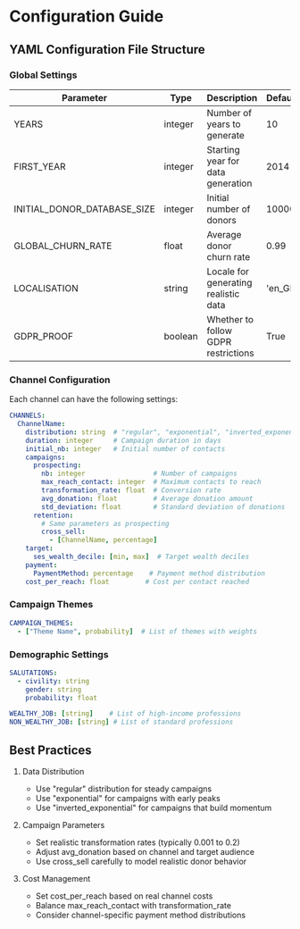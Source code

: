 # Configuration Guide

## YAML Configuration File Structure

### Global Settings

| Parameter | Type | Description | Default |
|-----------|------|-------------|----------|
| YEARS | integer | Number of years to generate | 10 |
| FIRST_YEAR | integer | Starting year for data generation | 2014 |
| INITIAL_DONOR_DATABASE_SIZE | integer | Initial number of donors | 10000 |
| GLOBAL_CHURN_RATE | float | Average donor churn rate | 0.99 |
| LOCALISATION | string | Locale for generating realistic data | 'en_GB' |
| GDPR_PROOF | boolean | Whether to follow GDPR restrictions | True |

### Channel Configuration

Each channel can have the following settings:

```yaml
CHANNELS:
  ChannelName:
    distribution: string  # "regular", "exponential", "inverted_exponential"
    duration: integer     # Campaign duration in days
    initial_nb: integer   # Initial number of contacts
    campaigns:
      prospecting:
        nb: integer                 # Number of campaigns
        max_reach_contact: integer  # Maximum contacts to reach
        transformation_rate: float  # Conversion rate
        avg_donation: float         # Average donation amount
        std_deviation: float        # Standard deviation of donations
      retention:
        # Same parameters as prospecting
        cross_sell:
          - [ChannelName, percentage]
    target:
      ses_wealth_decile: [min, max]  # Target wealth deciles
    payment:
      PaymentMethod: percentage    # Payment method distribution
    cost_per_reach: float         # Cost per contact reached
```

### Campaign Themes
```yaml
CAMPAIGN_THEMES:
  - ["Theme Name", probability]  # List of themes with weights
```

### Demographic Settings
```yaml
SALUTATIONS:
  - civility: string
    gender: string
    probability: float

WEALTHY_JOB: [string]    # List of high-income professions
NON_WEALTHY_JOB: [string] # List of standard professions
```

## Best Practices

1. Data Distribution
   - Use "regular" distribution for steady campaigns
   - Use "exponential" for campaigns with early peaks
   - Use "inverted_exponential" for campaigns that build momentum

2. Campaign Parameters
   - Set realistic transformation rates (typically 0.001 to 0.2)
   - Adjust avg_donation based on channel and target audience
   - Use cross_sell carefully to model realistic donor behavior

3. Cost Management
   - Set cost_per_reach based on real channel costs
   - Balance max_reach_contact with transformation_rate
   - Consider channel-specific payment method distributions
